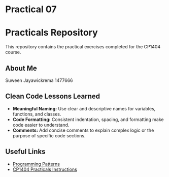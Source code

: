 # Practical 07

# Practicals Repository

This repository contains the practical exercises completed for the CP1404 course.

## About Me

Suween Jayawickrema
1477666

## Clean Code Lessons Learned

* **Meaningful Naming:** Use clear and descriptive names for variables, functions, and classes.
* **Code Formatting:** Consistent indentation, spacing, and formatting make code easier to understand.
* **Comments:** Add concise comments to explain complex logic or the purpose of specific code sections.

## Useful Links

* [Programming Patterns](https://github.com/CP1404/Starter/wiki)
* [CP1404 Practicals Instructions](https://github.com/CP1404/Practicals)